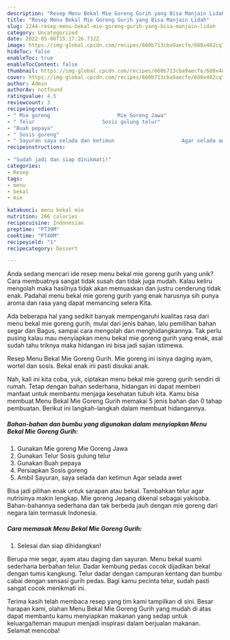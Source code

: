 ```yaml
---
description: "Resep Menu Bekal Mie Goreng Gurih yang Bisa Manjain Lidah"
title: "Resep Menu Bekal Mie Goreng Gurih yang Bisa Manjain Lidah"
slug: 1244-resep-menu-bekal-mie-goreng-gurih-yang-bisa-manjain-lidah
category: Uncategorized
date: 2022-05-06T15:17:26.732Z
image: https://img-global.cpcdn.com/recipes/660b713cba9aecfe/680x482cq70/menu-bekal-mie-goreng-gurih-foto-resep-utama.jpg
hideToc: false
enableToc: true
enableTocContent: false
thumbnail: https://img-global.cpcdn.com/recipes/660b713cba9aecfe/680x482cq70/menu-bekal-mie-goreng-gurih-foto-resep-utama.jpg
cover: https://img-global.cpcdn.com/recipes/660b713cba9aecfe/680x482cq70/menu-bekal-mie-goreng-gurih-foto-resep-utama.jpg
author: Admin
authorAv: notfound
ratingvalue: 4.5
reviewcount: 3
recipeingredient:
- " Mie goreng                      Mie Goreng Jawa"
- " Telur                      Sosis gulung telur"
- "Buah pepaya"
- " Sosis goreng"
- " Sayuran saya selada dan ketimun                      Agar selada awet"
recipeinstructions:

- "Sudah jadi dan siap dinikmati!"
categories:
- Resep
tags:
- menu
- bekal
- mie

katakunci: menu bekal mie 
nutrition: 266 calories
recipecuisine: Indonesian
preptime: "PT39M"
cooktime: "PT40M"
recipeyield: "1"
recipecategory: Dessert

---
```





Anda sedang mencari ide resep menu bekal mie goreng gurih yang unik? Cara membuatnya sangat tidak susah dan tidak juga mudah. Kalau keliru mengolah maka hasilnya tidak akan memuaskan dan justru cenderung tidak enak. Padahal menu bekal mie goreng gurih yang enak harusnya sih punya aroma dan rasa yang dapat memancing selera Kita.





Ada beberapa hal yang sedikit banyak mempengaruhi kualitas rasa dari menu bekal mie goreng gurih, mulai dari jenis bahan, lalu pemilihan bahan segar dan Bagus, sampai cara mengolah dan menghidangkannya. Tak perlu pusing kalau mau menyiapkan menu bekal mie goreng gurih yang enak,      asal sudah tahu triknya maka hidangan ini bisa jadi sajian istimewa.














Resep Menu Bekal Mie Goreng Gurih. Mie goreng ini isinya daging ayam, wortel dan sosis. Bekal enak ini pasti disukai anak.






Nah, kali ini kita coba, yuk, ciptakan menu bekal mie goreng gurih sendiri di rumah. Tetap dengan bahan sederhana, hidangan ini dapat memberi manfaat untuk membantu menjaga kesehatan tubuh kita. Kamu bisa membuat Menu Bekal Mie Goreng Gurih memakai 5 jenis bahan dan 0 tahap pembuatan. Berikut ini langkah-langkah dalam membuat hidangannya.

<!--inarticleads1-->

##### Bahan-bahan dan bumbu yang digunakan dalam menyiapkan Menu Bekal Mie Goreng Gurih:

1. Gunakan  Mie goreng                      Mie Goreng Jawa
1. Gunakan  Telur                      Sosis gulung telur
1. Gunakan Buah pepaya
1. Persiapkan  Sosis goreng
1. Ambil  Sayuran, saya selada dan ketimun                      Agar selada awet


Bisa jadi pilihan enak untuk sarapan atau bekal. Tambahkan telur agar nutrisinya makin lengkap. Mie goreng Jepang dikenal sebagai yakisoba. Bahan-bahannya sederhana dan tak berbeda jauh dengan mie goreng dari negara lain termasuk Indonesia. 

<!--inarticleads2-->

##### Cara memasak Menu Bekal Mie Goreng Gurih:


1. Selesai dan siap dihidangkan!

Berupa mie segar, ayam atau daging dan sayuran. Menu bekal suami sederhana berbahan telur. Dadar kembung pedas cocok dijadikan bekal dengan tumis kangkung. Telur dadar dengan campuran kentang dan bumbu cabai dengan sensasi gurih pedas. Bagi kamu pecinta telur, sudah pasti sangat cocok menikmati ini. 

Terima kasih telah membaca resep yang tim kami tampilkan di sini. Besar harapan kami, olahan Menu Bekal Mie Goreng Gurih yang mudah di atas dapat membantu kamu menyiapkan makanan yang sedap untuk keluarga/teman maupun menjadi inspirasi dalam berjualan makanan. Selamat mencoba!
